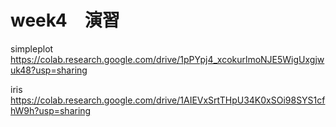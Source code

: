 # week4　演習

simpleplot https://colab.research.google.com/drive/1pPYpj4_xcokurlmoNJE5WigUxgjwuk48?usp=sharing

iris https://colab.research.google.com/drive/1AIEVxSrtTHpU34K0xSOi98SYS1cfhW9h?usp=sharing
